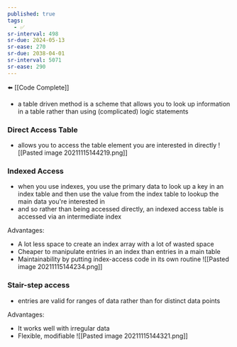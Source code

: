 ```yaml
---
published: true
tags:
  - ✅
sr-interval: 498
sr-due: 2024-05-13
sr-ease: 270
sr-due: 2038-04-01
sr-interval: 5071
sr-ease: 290
---
```


⬅️ [[Code Complete]]

- a table driven method is a scheme that allows you to look up information in a table rather than using (complicated) logic statements

### Direct Access Table
- allows you to access the table element you are interested in directly
![[Pasted image 20211115144219.png]]

### Indexed Access
- when you use indexes, you use the primary data to look up a key in an index table and then use the value from the index table to lookup the main data you're interested in
- and so rather than being accessed directly, an indexed access table is accessed via an intermediate index

Advantages: 
- A lot less space to create an index array with a lot of wasted space
- Cheaper to manipulate entries in an index than entries in a main table
- Maintainability by putting index-access code in its own routine
![[Pasted image 20211115144234.png]]

### Stair-step access
- entries are valid for ranges of data rather than for distinct data points

Advantages:
- It works well with irregular data
- Flexible, modifiable
![[Pasted image 20211115144321.png]]